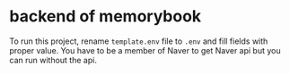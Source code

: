 # backend of memorybook

To run this project, rename `template.env` file to `.env` and fill fields with proper value. You have to be a member of Naver to get Naver api but you can run without the api.